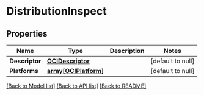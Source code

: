 # DistributionInspect

## Properties
Name | Type | Description | Notes
------------ | ------------- | ------------- | -------------
**Descriptor** | [**OCIDescriptor**](OCIDescriptor.md) |  | [default to null]
**Platforms** | [**array[OCIPlatform]**](OCIPlatform.md) |  | [default to null]

[[Back to Model list]](../README.md#documentation-for-models) [[Back to API list]](../README.md#documentation-for-api-endpoints) [[Back to README]](../README.md)


